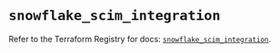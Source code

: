 # `snowflake_scim_integration`

Refer to the Terraform Registry for docs: [`snowflake_scim_integration`](https://registry.terraform.io/providers/snowflakedb/snowflake/2.1.0/docs/resources/scim_integration).
